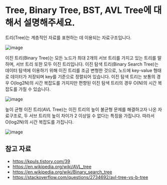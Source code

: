 # Tree, Binary Tree, BST, AVL Tree에 대해서 설명해주세요.

트리(Tree)는 계층적인 자료를 표현하는 데 이용되는 자료구조입니다. 

![image](https://user-images.githubusercontent.com/45311765/189560224-46daea06-405a-48a0-bb91-41b29261d113.png)

이진 트리(Binary Tree)는 모든 노드가 최대 2개의 서브 트리를 가지고 있는 트리를 말하며, 서브 트리 또한 모두 이진 트리입니다. 이진 탐색 트리(Binary Search Tree)는 데이터 탐색에 이용하기 위해 이진 트리를 조금 변형한 것으로, 노드에 key-value 형태로 데이터가 저장되며 key를 기준으로 정렬되어 있습니다. 이진 탐색 트리는 보통의 경우 O(log2N)의 시간 복잡도를 가지지만 편향된 이진 탐색 트리의 경우 O(N)의 시간 복잡도를 가질 수 있습니다. 

![image](https://user-images.githubusercontent.com/45311765/189561859-dfe4123c-9e8c-453c-9764-d261c2c27c99.png)

높이 균형 이진 트리(AVL Tree)는 이진 트리의 높이 불균형 문제를 해결하고자 나온 자료구조로, 두 서브 트리의 높이 차이가 2 이상일 수 없다는 특징을 가집니다. 따라서 O(log2N)의 시간 복잡도를 가집니다. 

![image](https://user-images.githubusercontent.com/45311765/189561768-c11600da-d7c3-41f2-8cf1-c935815d1379.png)

## 참고 자료
- https://kpuls.tistory.com/39
- https://en.wikipedia.org/wiki/AVL_tree
- https://en.wikipedia.org/wiki/Binary_search_tree
- https://stackoverflow.com/questions/2734692/avl-tree-vs-b-tree
